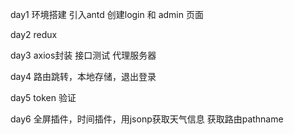 day1 环境搭建 引入antd 创建login 和 admin 页面

day2 redux

day3 axios封装 接口测试 代理服务器

day4 路由跳转，本地存储，退出登录

day5 token 验证

day6 全屏插件，时间插件，用jsonp获取天气信息 获取路由pathname